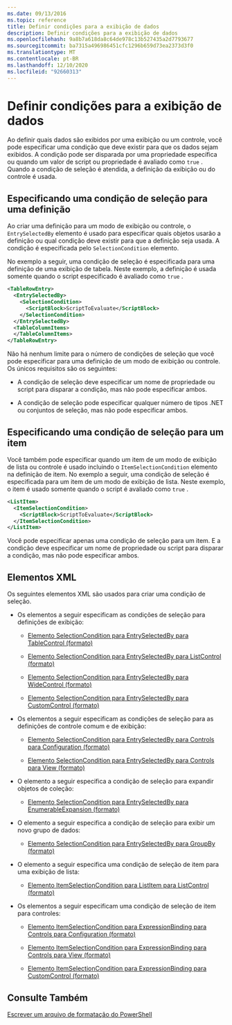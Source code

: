 ```yaml
---
ms.date: 09/13/2016
ms.topic: reference
title: Definir condições para a exibição de dados
description: Definir condições para a exibição de dados
ms.openlocfilehash: 9a8b7a618da8c64de978c13b527435a2d7793677
ms.sourcegitcommit: ba7315a496986451cfc1296b659d73ea2373d3f0
ms.translationtype: MT
ms.contentlocale: pt-BR
ms.lasthandoff: 12/10/2020
ms.locfileid: "92660313"
---
```

# <a name="defining-conditions-for-displaying-data"></a>Definir condições para a exibição de dados

Ao definir quais dados são exibidos por uma exibição ou um controle, você pode especificar uma condição que deve existir para que os dados sejam exibidos. A condição pode ser disparada por uma propriedade específica ou quando um valor de script ou propriedade é avaliado como `true` . Quando a condição de seleção é atendida, a definição da exibição ou do controle é usada.

## <a name="specifying-a-selection-condition-for-a-definition"></a>Especificando uma condição de seleção para uma definição

Ao criar uma definição para um modo de exibição ou controle, o `EntrySelectedBy` elemento é usado para especificar quais objetos usarão a definição ou qual condição deve existir para que a definição seja usada. A condição é especificada pelo `SelectionCondition` elemento.

No exemplo a seguir, uma condição de seleção é especificada para uma definição de uma exibição de tabela. Neste exemplo, a definição é usada somente quando o script especificado é avaliado como `true` .

```xml
<TableRowEntry>
  <EntrySelectedBy>
    <SelectionCondition>
      <ScriptBlock>ScriptToEvaluate</ScriptBlock>
    </SelectionCondition>
  </EntrySelectedBy>
  <TableColumnItems>
  </TableColumnItems>
</TableRowEntry>

```

Não há nenhum limite para o número de condições de seleção que você pode especificar para uma definição de um modo de exibição ou controle. Os únicos requisitos são os seguintes:

- A condição de seleção deve especificar um nome de propriedade ou script para disparar a condição, mas não pode especificar ambos.

- A condição de seleção pode especificar qualquer número de tipos .NET ou conjuntos de seleção, mas não pode especificar ambos.

## <a name="specifying-a-selection-condition-for-an-item"></a>Especificando uma condição de seleção para um item

Você também pode especificar quando um item de um modo de exibição de lista ou controle é usado incluindo o `ItemSelectionCondition` elemento na definição de item. No exemplo a seguir, uma condição de seleção é especificada para um item de um modo de exibição de lista. Neste exemplo, o item é usado somente quando o script é avaliado como `true` .

```xml
<ListItem>
  <ItemSelectionCondition>
    <ScriptBlock>ScriptToEvaluate</ScriptBlock>
  </ItemSelectionCondition>
</ListItem>

```

Você pode especificar apenas uma condição de seleção para um item. E a condição deve especificar um nome de propriedade ou script para disparar a condição, mas não pode especificar ambos.

## <a name="xml-elements"></a>Elementos XML

 Os seguintes elementos XML são usados para criar uma condição de seleção.

- Os elementos a seguir especificam as condições de seleção para definições de exibição:

  - [Elemento SelectionCondition para EntrySelectedBy para TableControl (formato)](./selectioncondition-element-for-entryselectedby-for-tablecontrol-format.md)

  - [Elemento SelectionCondition para EntrySelectedBy para ListControl (formato)](./selectioncondition-element-for-entryselectedby-for-listcontrol-format.md)

  - [Elemento SelectionCondition para EntrySelectedBy para WideControl (formato)](./selectioncondition-element-for-entryselectedby-for-widecontrol-format.md)

  - [Elemento SelectionCondition para EntrySelectedBy para CustomControl (formato)](./selectioncondition-element-for-entryselectedby-for-customcontrol-format.md)

- Os elementos a seguir especificam as condições de seleção para as definições de controle comum e de exibição:

  - [Elemento SelectionCondition para EntrySelectedBy para Controls para Configuration (formato)](./selectioncondition-element-for-entryselectedby-for-controls-for-configuration-format.md)

  - [Elemento SelectionCondition para EntrySelectedBy para Controls para View (formato)](./selectioncondition-element-for-entryselectedby-for-controls-for-view-format.md)

- O elemento a seguir especifica a condição de seleção para expandir objetos de coleção:

  - [Elemento SelectionCondition para EntrySelectedBy para EnumerableExpansion (formato)](./selectioncondition-element-for-entryselectedby-for-enumerableexpansion-format.md)

- O elemento a seguir especifica a condição de seleção para exibir um novo grupo de dados:

  - [Elemento SelectionCondition para EntrySelectedBy para GroupBy (formato)](./selectioncondition-element-for-entryselectedby-for-groupby-format.md)

- O elemento a seguir especifica uma condição de seleção de item para uma exibição de lista:

  - [Elemento ItemSelectionCondition para ListItem para ListControl (formato)](./itemselectioncondition-element-for-listitem-for-listcontrol-format.md)

- Os elementos a seguir especificam uma condição de seleção de item para controles:

  - [Elemento ItemSelectionCondition para ExpressionBinding para Controls para Configuration (formato)](./itemselectioncondition-element-for-expressionbinding-for-controls-for-configuration-format.md)

  - [Elemento ItemSelectionCondition para ExpressionBinding para Controls para View (formato)](./itemselectioncondition-element-for-expressionbinding-for-controls-for-view-format.md)

  - [Elemento ItemSelectionCondition para ExpressionBinding para CustomControl (formato)](./itemselectioncondition-element-for-expressionbinding-for-customcontrol-format.md)

## <a name="see-also"></a>Consulte Também

[Escrever um arquivo de formatação do PowerShell](./writing-a-powershell-formatting-file.md)

